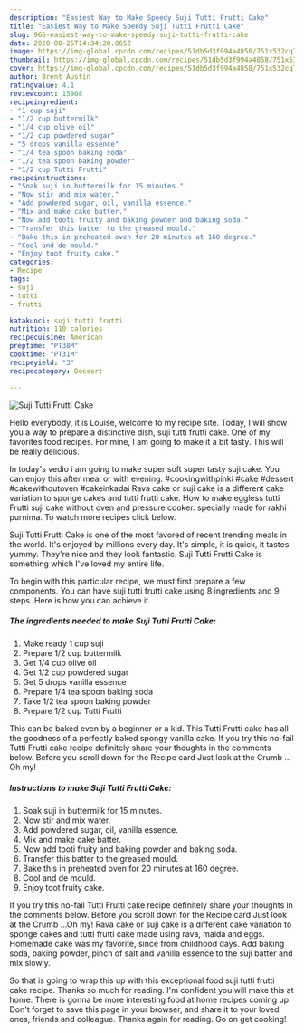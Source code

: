 ```yaml
---
description: "Easiest Way to Make Speedy Suji Tutti Frutti Cake"
title: "Easiest Way to Make Speedy Suji Tutti Frutti Cake"
slug: 966-easiest-way-to-make-speedy-suji-tutti-frutti-cake
date: 2020-08-25T14:34:20.865Z
image: https://img-global.cpcdn.com/recipes/51db5d3f994a4858/751x532cq70/suji-tutti-frutti-cake-recipe-main-photo.jpg
thumbnail: https://img-global.cpcdn.com/recipes/51db5d3f994a4858/751x532cq70/suji-tutti-frutti-cake-recipe-main-photo.jpg
cover: https://img-global.cpcdn.com/recipes/51db5d3f994a4858/751x532cq70/suji-tutti-frutti-cake-recipe-main-photo.jpg
author: Brent Austin
ratingvalue: 4.1
reviewcount: 15908
recipeingredient:
- "1 cup suji"
- "1/2 cup buttermilk"
- "1/4 cup olive oil"
- "1/2 cup powdered sugar"
- "5 drops vanilla essence"
- "1/4 tea spoon baking soda"
- "1/2 tea spoon baking powder"
- "1/2 cup Tutti Frutti"
recipeinstructions:
- "Soak suji in buttermilk for 15 minutes."
- "Now stir and mix water."
- "Add powdered sugar, oil, vanilla essence."
- "Mix and make cake batter."
- "Now add tooti fruity and baking powder and baking soda."
- "Transfer this batter to the greased mould."
- "Bake this in preheated oven for 20 minutes at 160 degree."
- "Cool and de mould."
- "Enjoy toot fruity cake."
categories:
- Recipe
tags:
- suji
- tutti
- frutti

katakunci: suji tutti frutti 
nutrition: 110 calories
recipecuisine: American
preptime: "PT38M"
cooktime: "PT31M"
recipeyield: "3"
recipecategory: Dessert

---
```



![Suji Tutti Frutti Cake](https://img-global.cpcdn.com/recipes/51db5d3f994a4858/751x532cq70/suji-tutti-frutti-cake-recipe-main-photo.jpg)

Hello everybody, it is Louise, welcome to my recipe site. Today, I will show you a way to prepare a distinctive dish, suji tutti frutti cake. One of my favorites food recipes. For mine, I am going to make it a bit tasty. This will be really delicious.

In today&#39;s vedio i am going to make super soft super tasty suji cake. You can enjoy this after meal or with evening. #cookingwithpinki #cake #dessert #cakewithoutoven #cakeinkadai Rava cake or suji cake is a different cake variation to sponge cakes and tutti frutti cake. How to make eggless tutti Frutti suji cake without oven and pressure cooker. specially made for rakhi purnima. To watch more recipes click below.

Suji Tutti Frutti Cake is one of the most favored of recent trending meals in the world. It's enjoyed by millions every day. It's simple, it is quick, it tastes yummy. They're nice and they look fantastic. Suji Tutti Frutti Cake is something which I've loved my entire life.


To begin with this particular recipe, we must first prepare a few components. You can have suji tutti frutti cake using 8 ingredients and 9 steps. Here is how you can achieve it.

<!--inarticleads1-->

##### The ingredients needed to make Suji Tutti Frutti Cake:

1. Make ready 1 cup suji
1. Prepare 1/2 cup buttermilk
1. Get 1/4 cup olive oil
1. Get 1/2 cup powdered sugar
1. Get 5 drops vanilla essence
1. Prepare 1/4 tea spoon baking soda
1. Take 1/2 tea spoon baking powder
1. Prepare 1/2 cup Tutti Frutti


This can be baked even by a beginner or a kid. This Tutti Frutti cake has all the goodness of a perfectly baked spongy vanilla cake. If you try this no-fail Tutti Frutti cake recipe definitely share your thoughts in the comments below. Before you scroll down for the Recipe card Just look at the Crumb …Oh my! 

<!--inarticleads2-->

##### Instructions to make Suji Tutti Frutti Cake:

1. Soak suji in buttermilk for 15 minutes.
1. Now stir and mix water.
1. Add powdered sugar, oil, vanilla essence.
1. Mix and make cake batter.
1. Now add tooti fruity and baking powder and baking soda.
1. Transfer this batter to the greased mould.
1. Bake this in preheated oven for 20 minutes at 160 degree.
1. Cool and de mould.
1. Enjoy toot fruity cake.


If you try this no-fail Tutti Frutti cake recipe definitely share your thoughts in the comments below. Before you scroll down for the Recipe card Just look at the Crumb …Oh my! Rava cake or suji cake is a different cake variation to sponge cakes and tutti frutti cake made using rava, maida and eggs. Homemade cake was my favorite, since from childhood days. Add baking soda, baking powder, pinch of salt and vanilla essence to the suji batter and mix slowly. 

So that is going to wrap this up with this exceptional food suji tutti frutti cake recipe. Thanks so much for reading. I'm confident you will make this at home. There is gonna be more interesting food at home recipes coming up. Don't forget to save this page in your browser, and share it to your loved ones, friends and colleague. Thanks again for reading. Go on get cooking!
